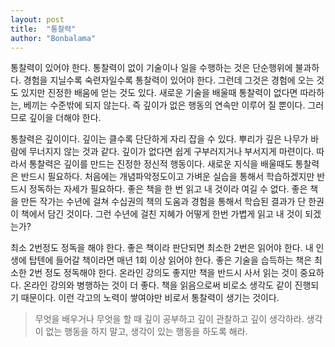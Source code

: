 ```yaml
---
layout: post
title:  "통찰력"
author: "Bonbalama"
---
```

통찰력이 있어야 한다. 통찰력이 없이 기술이나 일을 수행하는 것은 단순행위에 불과하다. 경험을 지닐수록 숙련자일수록 통찰력이 있어야 한다. 그런데 그것은 경험에 오는 것도 있지만 진정한 배움에 얻는 것도 있다. 새로운 기술을 배울때 통찰력이 없다면 따라하는, 베끼는 수준밖에 되지 않는다. 즉 깊이가 없은 행동의 연속만 이루어 질 뿐이다. 그러므로 깊이을 더해야 한다.

통찰력은 깊이이다. 깊이는 클수록 단단하게 자리 잡을 수 있다. 뿌리가 깊은 나무가 바람에 무너지지 않는 것과 같다. 깊이가 없다면 쉽게 구부러지거나 부서지게 마련이다. 따라서 통찰력은 깊이를 만드는 진정한 정신적 행동이다. 
새로운 지식을 배울때도 통찰력은 반드시 필요하다. 처음에는 개념파악정도이고 가벼운 실습을 통해서 학습하겠지만 반드시 정독하는 자세가 필요하다. 좋은 책을 한 번 읽고 내 것이라 여길 수 없다. 좋은 책을 만든 작가는 수년에 걸쳐 수십권의 책의 도움과 경험을 통해서 학습된 결과가 단 한권이 책에서 담긴 것이다. 그런 수년에 걸친 지혜가 어떻게 한번 가볍게 읽고 내 것이 되겠는가?

최소 2번정도 정독을 해야 한다. 좋은 책이라 판단되면 최소한 2번은 읽어야 한다. 내 인생에 탑텐에 들어갈 책이라면 매년 1회 이상 읽어야 한다.
좋은 기술을 습득하는 책은 최소한 2번 정도 정독해야 한다. 온라인 강의도 좋지만 책을 반드시 사서 읽는 것이 중요하다. 온라인 강의와 병행하는 것이 더 좋다. 책을 읽음으로써 비로소 생각도 같이 진행되기 때문이다. 이런 각고의 노력이 쌓여야만 비로서 통찰력이 생기는 것이다. 

> 무엇을 배우거나 무엇을 할 때 깊이 공부하고 깊이 관찰하고 깊이 생각하라. 생각이 없는 행동을 하지 말고, 생각이 있는 행동을 하도록 해라.